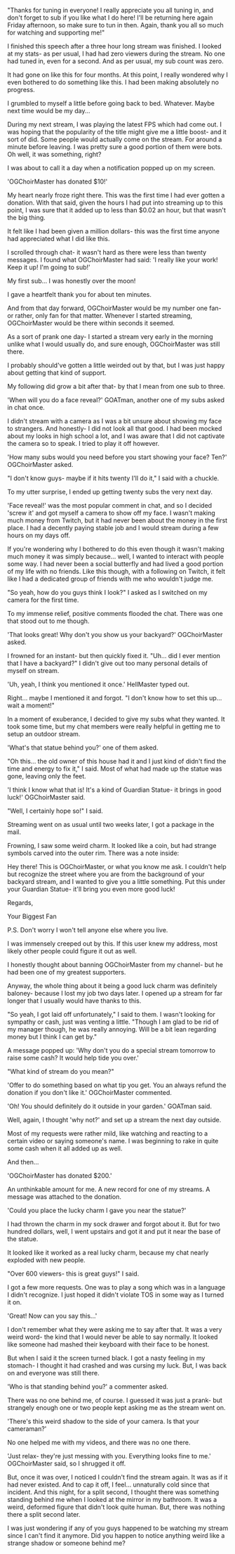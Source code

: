 "Thanks for tuning in everyone! I really appreciate you all tuning in, and don't forget to sub if you like what I do here! I'll be returning here again Friday afternoon, so make sure to tun in then. Again, thank you all so much for watching and supporting me!"

I finished this speech after a three hour long stream was finished. I looked at my stats- as per usual, I had had zero viewers during the stream. No one had tuned in, even for a second. And as per usual, my sub count was zero.

It had gone on like this for four months. At this point, I really wondered why I even bothered to do something like this. I had been making absolutely no progress.

I grumbled to myself a little before going back to bed. Whatever. Maybe next time would be my day...

During my next stream, I was playing the latest FPS which had come out. I was hoping that the popularity of the title might give me a little boost- and it sort of did. Some people would actually come on the stream. For around a minute before leaving. I was pretty sure a good portion of them were bots. Oh well, it was something, right?

I was about to call it a day when a notification popped up on my screen.

'OGChoirMaster has donated $10!'

My heart nearly froze right there. This was the first time I had ever gotten a donation. With that said, given the hours I had put into streaming up to this point, I was sure that it added up to less than $0.02 an hour, but that wasn't the big thing. 

It felt like I had been given a million dollars- this was the first time anyone had appreciated what I did like this.

I scrolled through chat- it wasn't hard as there were less than twenty messages. I found what OGChoirMaster had said: 'I really like your work! Keep it up! I'm going to sub!'

My first sub... I was honestly over the moon! 

I gave a heartfelt thank you for about ten minutes.

And from that day forward, OGChoirMaster would be my number one fan- or rather, only fan for that matter. Whenever I started streaming, OGChoirMaster would be there within seconds it seemed. 

As a sort of prank one day- I started a stream very early in the morning unlike what I would usually do, and sure enough, OGChoirMaster was still there. 

I probably should've gotten a little weirded out by that, but I was just happy about getting that kind of support.

My following did grow a bit after that- by that I mean from one sub to three.

'When will you do a face reveal?' GOATman, another one of my subs asked in chat once.

I didn't stream with a camera as I was a bit unsure about showing my face to strangers. And honestly- I did not look all that good. I had been mocked about my looks in high school a lot, and I was aware that I did not captivate the camera so to speak. I tried to play it off however.

'How many subs would you need before you start showing your face? Ten?' OGChoirMaster asked.

"I don't know guys- maybe if it hits twenty I'll do it," I said with a chuckle.

To my utter surprise, I ended up getting twenty subs the very next day.

'Face reveal!' was the most popular comment in chat, and so I decided 'screw it' and got myself a camera to show off my face. I wasn't making much money from Twitch, but it had never been about the money in the first place. I had a decently paying stable job and I would stream during a few hours on my days off.

If you're wondering why I bothered to do this even though it wasn't making much money it was simply because... well, I wanted to interact with people some way. I had never been a social butterfly and had lived a good portion of my life with no friends. Like this though, with a following on Twitch, it felt like I had a dedicated group of friends with me who wouldn't judge me.

"So yeah, how do you guys think I look?" I asked as I switched on my camera for the first time.

To my immense relief, positive comments flooded the chat. There was one that stood out to me though.

'That looks great! Why don't you show us your backyard?' OGChoirMaster asked.

I frowned for an instant- but then quickly fixed it. "Uh... did I ever mention that I have a backyard?" I didn't give out too many personal details of myself on stream.

'Uh, yeah, I think you mentioned it once.' HellMaster typed out.

Right... maybe I mentioned it and forgot. "I don't know how to set this up... wait a moment!"

In a moment of exuberance, I decided to give my subs what they wanted. It took some time, but my chat members were really helpful in getting me to setup an outdoor stream.

'What's that statue behind you?' one of them asked.

"Oh this... the old owner of this house had it and I just kind of didn't find the time and energy to fix it," I said. Most of what had made up the statue was gone, leaving only the feet.

'I think I know what that is! It's a kind of Guardian Statue- it brings in good luck!' OGChoirMaster said. 

"Well, I certainly hope so!" I said.

Streaming went on as usual until two weeks later, I got a package in the mail.

Frowning, I saw some weird charm. It looked like a coin, but had strange symbols carved into the outer rim. There was a note inside:

Hey there! This is OGChoirMaster, or what you know me ask. I couldn't help but recognize the street where you are from the background of your backyard stream, and I wanted to give you a little something. Put this under your Guardian Statue- it'll bring you even more good luck!

Regards,

Your Biggest Fan

P.S. Don't worry I won't tell anyone else where you live.

I was immensely  creeped out by this. If this user knew my address, most likely other people could figure it out as well.

I honestly thought about banning OGChoirMaster from my channel- but he had been one of my greatest supporters.

Anyway, the whole thing about it being a good luck charm was definitely baloney- because I lost my job two days later. I opened up a stream for far longer that I usually would have thanks to this.

"So yeah, I got laid off unfortunately," I said to them. I wasn't looking for sympathy or cash, just was venting a little. "Though I am glad to be rid of my manager though, he was really annoying. Will be a bit lean regarding money but I think I can get by."

A message popped up: 'Why don't you do a special stream tomorrow to raise some cash? It would help tide you over.'

"What kind of stream do you mean?"

'Offer to do something based on what tip you get. You an always refund the donation if you don't like it.' OGChoirMaster commented.

'Oh! You should definitely do it outside in your garden.' GOATman said.

Well, again, I thought 'why not?' and set up a stream the next day outside.

Most of my requests were rather mild, like watching and reacting to a certain video or saying someone's name. I was beginning to rake in quite some cash when it all added up as well.

And then...

'OGChoirMaster has donated $200.'

An unthinkable amount for me. A new record for one of my streams. A message was attached to the donation.

'Could you place the lucky charm I gave you near the statue?'

I had thrown the charm in my sock drawer and forgot about it. But for two hundred dollars, well, I went upstairs and got it and put it near the base of the statue.

It looked like it worked as a real lucky charm, because my chat nearly exploded with new people. 

"Over 600 viewers- this is great guys!" I said.

I got a few more requests. One was to play a song which was in a language I didn't recognize. I just hoped it didn't violate TOS in some way as I turned it on.

'Great! Now can you say this...'

I don't remember what they were asking me to say after that. It was a very weird word- the kind that I would never be able to say normally. It looked like someone had mashed their keyboard with their face to be honest.

But when I said it the screen turned black. I got a nasty feeling in my stomach- I thought it had crashed and was cursing my luck. But, I was back on and everyone was still there.

'Who is that standing behind you?' a commenter asked.

There was no one behind me, of course. I guessed it was just a prank- but strangely enough one or two people kept asking me as the stream went on.

'There's this weird shadow to the side of your camera. Is that your cameraman?'

No one helped me with my videos, and there was no one there.

'Just relax- they're just messing with you. Everything looks fine to me.' OGChoirMaster said, so I shrugged it off.

But, once it was over, I noticed I couldn't find the stream again. It was as if it had never existed. And to cap it off, I feel... unnaturally cold since that incident. And this night, for a split second, I thought there was something standing behind me when I looked at the mirror in my bathroom. It was a weird, deformed figure that didn't look quite human. But, there was nothing there a split second later.

I was just wondering if any of you guys happened to be watching my stream since I can't find it anymore. Did you happen to notice anything weird like a strange shadow or someone behind me?